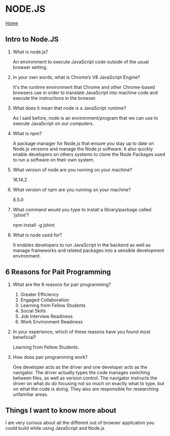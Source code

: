 # NODE.JS

[Home](../index.md)

## Intro to Node.JS

1. What is node.js?

   An environment to execute JavaScript code outside of the usual browser setting.

2. In your own words, what is Chrome’s V8 JavaScript Engine?

   It's the runtime environment that Chrome and other Chrome-based browsers use in order to translate JavaScript into machine code and execute the instructions in the browser.

3. What does it mean that node is a JavaScript runtime?

   As I said before, node is an environment/program that we can use to execute JavaScript on our computers.

4. What is npm?

   A package manager for Node.js that ensure you stay up to date on Node.js versions and manage the Node.js software. It also quickly enable developers on others systems to clone the Node Packages used to run a software on their own system.

5. What version of node are you running on your machine?

   16.14.2

6. What version of npm are you running on your machine?

   8.5.0

7. What command would you type to install a library/package called ‘jshint’?

   npm install -g jshint

8. What is node used for?

   It enables developers to run JavaScript in the backend as well as manage frameworks and related packages into a sensible development environment.

## 6 Reasons for Pait Programming

1. What are the 6 reasons for pair programming?

   1. Greater Efficiency
   2. Engaged Collaboration
   3. Learning from Fellow Students
   4. Social Skills
   5. Job Interview Readiness
   6. Work Environment Readiness

2. In your experience, which of these reasons have you found most beneficial?

   Learning from Fellow Students.

3. How does pair programming work?

   One developer acts as the driver and one developer acts as the navigator. The driver actually types the code manages switching between files, as well as version control. The navigator instructs the driver on what do do focusing not so much on exactly what to type, but on what the code is doing. They also are responsible for researching unfamiliar areas.

## Things I want to know more about

I am very curious about all the different out of browser application you could build while using JavaScript and Node.js
